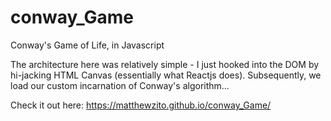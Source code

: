 # conway_Game
Conway's Game of Life, in Javascript

The architecture here was relatively simple - I just hooked into the DOM by hi-jacking HTML Canvas (essentially what Reactjs does). Subsequently, we load our custom incarnation of Conway's algorithm...
 
Check it out here: https://matthewzito.github.io/conway_Game/
